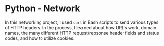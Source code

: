# Python - Network

In this networking project, I used `curl` in Bash scripts to send various types of HTTP headers. In the process, I learned about how URL's work, domain names, the many different HTTP request/repsonse header fields and status codes, and how to utilize cookies.
